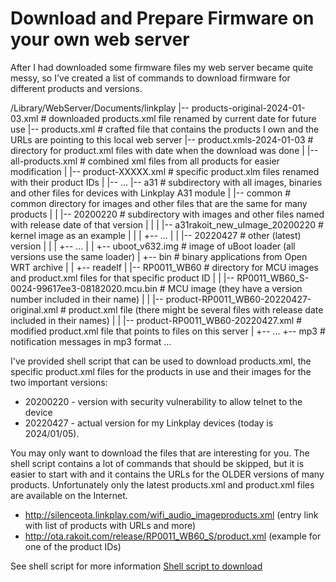 # Download and Prepare Firmware on your own web server
After I had downloaded some firmware files my web server became quite messy, so I've created a list of commands to download firmware for different products and versions. 

/Library/WebServer/Documents/linkplay
|-- products-original-2024-01-03.xml                            # downloaded products.xml file renamed by current date for future use
|-- products.xml                                                # crafted file that contains the products I own and the URLs are pointing to this local web server
|-- product.xmls-2024-01-03                                     # directory for product.xml files with date when the download was done 
|    |-- all-products.xml                                       # combined xml files from all products for easier modification
|    |-- product-XXXXX.xml                                      # specific product.xlm files renamed with their product IDs
|    |-- ... 
|-- a31                                                         # subdirectory with all images, binaries and other files for devices with Linkplay A31 module
|    |-- common                                                 # common directory for images and other files that are the same for many products
|    |    |-- 20200220                                          # subdirectory with images and other files named with release date of that version
|    |    |    |-- a31rakoit_new_uImage_20200220                # kernel image as an example 
|    |    |    +-- ... 
|    |    |-- 20220427                                          # other (latest) version
|    |    |    +-- ... 
|    |    +-- uboot_v632.img                                    # image of uBoot loader (all versions use the same loader)
|    +-- bin                                                    # binary applications from Open WRT archive
|    |    +-- readelf 
|    |-- RP0011_WB60                                            # directory for MCU images and product.xml files for that specific product ID 
|    |    |-- RP0011_WB60_S-0024-99617ee3-08182020.mcu.bin      # MCU image (they have a version number included in their name)
|    |    |-- product-RP0011_WB60-20220427-original.xml         # product.xml file (there might be several files with release date included in their names)
|    |    |-- product-RP0011_WB60-20220427.xml                  # modified product.xml file that points to files on this server
|    +-- ...
+-- mp3                                                         # notification messages in mp3 format
...

I've provided shell script that can be used to download products.xml, the specific product.xml files for the products in use and their images for the two important versions:
- 20200220 - version with security vulnerability to allow telnet to the device
- 20220427 - actual version for my Linkplay devices (today is 2024/01/05).

You may only want to download the files that are interesting for you. The shell script contains a lot of commands that should be skipped, but it is easier to start with and it contains the URLs for the OLDER versions of many products. Unfortunately only the latest products.xml and product.xml files are available on the Internet. 
- http://silenceota.linkplay.com/wifi_audio_imageproducts.xml (entry link with list of products with URLs and more)
- http://ota.rakoit.com/release/RP0011_WB60_S/product.xml (example for one of the product IDs)

See shell script for more information [Shell script to download](/download-firmware.sh)